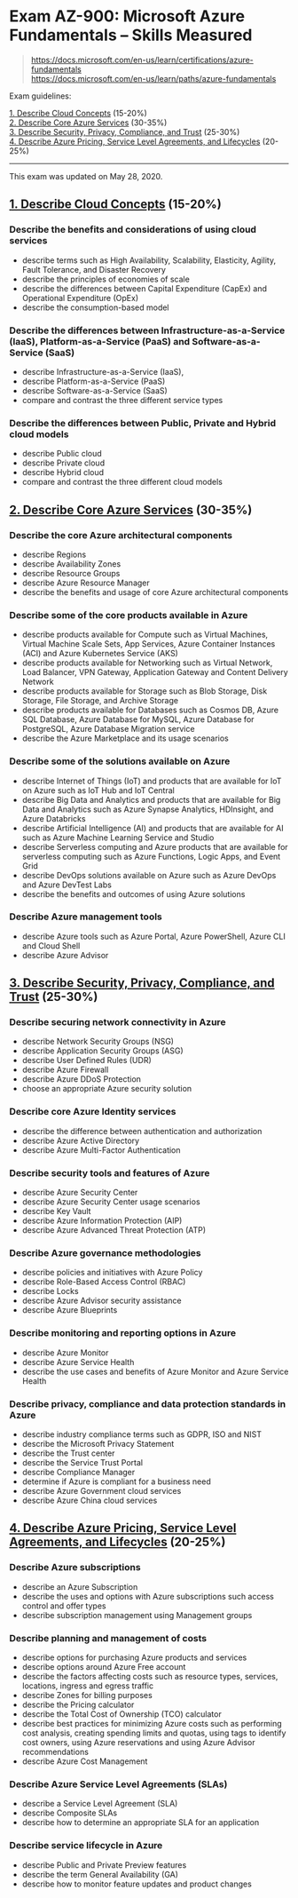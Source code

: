 # Exam AZ-900: Microsoft Azure Fundamentals – Skills Measured

> https://docs.microsoft.com/en-us/learn/certifications/azure-fundamentals  
> https://docs.microsoft.com/en-us/learn/paths/azure-fundamentals

Exam guidelines:

[1. Describe Cloud Concepts](https://www.sudarpo.net/az-900-notes/1-Describe%20Cloud%20Concepts) (15-20%)  
[2. Describe Core Azure Services](https://www.sudarpo.net/az-900-notes/2-Describe%20Core%20Azure%20Services) (30-35%)  
[3. Describe Security, Privacy, Compliance, and Trust](https://www.sudarpo.net/az-900-notes/3-Describe%20Security%2C%20Privacy%2C%20Compliance%2C%20and%20Trust) (25-30%)  
[4. Describe Azure Pricing, Service Level Agreements, and Lifecycles](https://www.sudarpo.net/az-900-notes/4-Describe%20Azure%20Pricing%2C%20Service%20Level%20Agreements%2C%20and%20Lifecycles) (20-25%)

---

This exam was updated on May 28, 2020.

## [1. Describe Cloud Concepts](https://www.sudarpo.net/az-900-notes/1-Describe%20Cloud%20Concepts) (15-20%)

### Describe the benefits and considerations of using cloud services

- describe terms such as High Availability, Scalability, Elasticity, Agility, Fault Tolerance, and Disaster Recovery
- describe the principles of economies of scale
- describe the differences between Capital Expenditure (CapEx) and Operational Expenditure (OpEx)
- describe the consumption-based model

### Describe the differences between Infrastructure-as-a-Service (IaaS), Platform-as-a-Service (PaaS) and Software-as-a-Service (SaaS)

- describe Infrastructure-as-a-Service (IaaS),
- describe Platform-as-a-Service (PaaS)
- describe Software-as-a-Service (SaaS)
- compare and contrast the three different service types

### Describe the differences between Public, Private and Hybrid cloud models

- describe Public cloud
- describe Private cloud
- describe Hybrid cloud
- compare and contrast the three different cloud models

## [2. Describe Core Azure Services](https://www.sudarpo.net/az-900-notes/2-Describe%20Core%20Azure%20Services) (30-35%)

### Describe the core Azure architectural components

- describe Regions
- describe Availability Zones
- describe Resource Groups
- describe Azure Resource Manager
- describe the benefits and usage of core Azure architectural components

### Describe some of the core products available in Azure

- describe products available for Compute such as Virtual Machines, Virtual Machine Scale Sets, App Services, Azure Container Instances (ACI) and Azure Kubernetes Service (AKS)
- describe products available for Networking such as Virtual Network, Load Balancer, VPN Gateway, Application Gateway and Content Delivery Network
- describe products available for Storage such as Blob Storage, Disk Storage, File Storage, and Archive Storage
- describe products available for Databases such as Cosmos DB, Azure SQL Database, Azure Database for MySQL, Azure Database for PostgreSQL, Azure Database Migration service
- describe the Azure Marketplace and its usage scenarios

### Describe some of the solutions available on Azure

- describe Internet of Things (IoT) and products that are available for IoT on Azure such as IoT Hub and IoT Central
- describe Big Data and Analytics and products that are available for Big Data and Analytics such as Azure Synapse Analytics, HDInsight, and Azure Databricks
- describe Artificial Intelligence (AI) and products that are available for AI such as Azure Machine Learning Service and Studio
- describe Serverless computing and Azure products that are available for serverless computing such as Azure Functions, Logic Apps, and Event Grid
- describe DevOps solutions available on Azure such as Azure DevOps and Azure DevTest Labs
- describe the benefits and outcomes of using Azure solutions

### Describe Azure management tools

- describe Azure tools such as Azure Portal, Azure PowerShell, Azure CLI and Cloud Shell
- describe Azure Advisor

## [3. Describe Security, Privacy, Compliance, and Trust](https://www.sudarpo.net/az-900-notes/3-Describe%20Security%2C%20Privacy%2C%20Compliance%2C%20and%20Trust) (25-30%)

### Describe securing network connectivity in Azure

- describe Network Security Groups (NSG)
- describe Application Security Groups (ASG)
- describe User Defined Rules (UDR)
- describe Azure Firewall
- describe Azure DDoS Protection
- choose an appropriate Azure security solution

### Describe core Azure Identity services

- describe the difference between authentication and authorization
- describe Azure Active Directory
- describe Azure Multi-Factor Authentication

### Describe security tools and features of Azure

- describe Azure Security Center
- describe Azure Security Center usage scenarios
- describe Key Vault
- describe Azure Information Protection (AIP)
- describe Azure Advanced Threat Protection (ATP)

### Describe Azure governance methodologies

- describe policies and initiatives with Azure Policy
- describe Role-Based Access Control (RBAC)
- describe Locks
- describe Azure Advisor security assistance
- describe Azure Blueprints

### Describe monitoring and reporting options in Azure

- describe Azure Monitor
- describe Azure Service Health
- describe the use cases and benefits of Azure Monitor and Azure Service Health

### Describe privacy, compliance and data protection standards in Azure

- describe industry compliance terms such as GDPR, ISO and NIST
- describe the Microsoft Privacy Statement
- describe the Trust center
- describe the Service Trust Portal
- describe Compliance Manager
- determine if Azure is compliant for a business need
- describe Azure Government cloud services
- describe Azure China cloud services

## [4. Describe Azure Pricing, Service Level Agreements, and Lifecycles](https://www.sudarpo.net/az-900-notes/4-Describe%20Azure%20Pricing%2C%20Service%20Level%20Agreements%2C%20and%20Lifecycles) (20-25%)

### Describe Azure subscriptions

- describe an Azure Subscription
- describe the uses and options with Azure subscriptions such access control and offer types
- describe subscription management using Management groups

### Describe planning and management of costs

- describe options for purchasing Azure products and services
- describe options around Azure Free account
- describe the factors affecting costs such as resource types, services, locations, ingress and egress traffic
- describe Zones for billing purposes
- describe the Pricing calculator
- describe the Total Cost of Ownership (TCO) calculator
- describe best practices for minimizing Azure costs such as performing cost analysis, creating spending limits and quotas, using tags to identify cost owners, using Azure reservations and using Azure Advisor recommendations
- describe Azure Cost Management

### Describe Azure Service Level Agreements (SLAs)

- describe a Service Level Agreement (SLA)
- describe Composite SLAs
- describe how to determine an appropriate SLA for an application

### Describe service lifecycle in Azure

- describe Public and Private Preview features
- describe the term General Availability (GA)
- describe how to monitor feature updates and product changes
